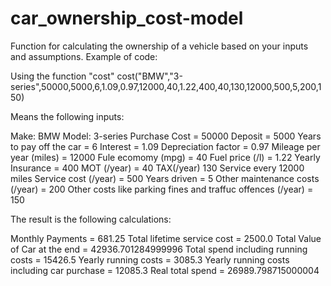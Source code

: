 # car_ownership_cost-model
Function for calculating the ownership of a vehicle based on your inputs and assumptions. Example of code:


Using the function "cost"
cost("BMW","3-series",50000,5000,6,1.09,0.97,12000,40,1.22,400,40,130,12000,500,5,200,150)


Means the following inputs:


Make:  BMW
Model:  3-series
Purchase Cost =  50000
Deposit =  5000
Years to pay off the car =  6
Interest = 1.09
Depreciation factor =  0.97
Mileage per year (miles) = 12000
Fule ecomomy (mpg) = 40
Fuel price (/l) =  1.22
Yearly Insurance = 400
MOT (/year) = 40
TAX(/year)  130
Service every 12000  miles
Service cost (/year) = 500
Years driven = 5
Other maintenance costs (/year) = 200
Other costs like parking fines and traffuc offences (/year) = 150


The result is the following calculations:


Monthly Payments = 681.25
Total lifetime service cost = 2500.0
Total Value of Car at the end = 42936.701284999996
Total spend including running costs = 15426.5
Yearly running costs = 3085.3
Yearly running costs including car purchase = 12085.3
Real total spend = 26989.798715000004
